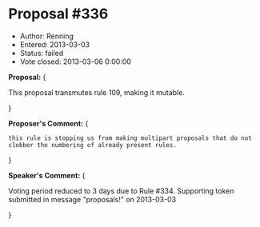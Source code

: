 Proposal #336
============= 
* Author: Renning
* Entered: 2013-03-03
* Status: failed
* Vote closed: 2013-03-06 0:00:00

__Proposal:__
{

This proposal transmutes rule 109, making it mutable.

}

__Proposer's Comment:__
{
  
    this rule is stopping us from making multipart proposals that do not
    clobber the numbering of already present rules.

}

__Speaker's Comment:__
{
  
  Voting period reduced to 3 days due to Rule #334.
  Supporting token submitted in message "proposals!" on 2013-03-03 
  
}
